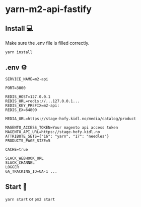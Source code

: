 # yarn-m2-api-fastify

## Install :computer:
Make sure the .env file is filled correctly.

`yarn install`  

## .env :gear:
```dotenv
SERVICE_NAME=m2-api

PORT=3000

REDIS_HOST=127.0.0.1
REDIS_URL=redis://...127.0.0.1...
REDIS_KEY_PREFIX=m2-api:
REDIS_EX=64800

MEDIA_URL=https://stage-hofy.kidl.no/media/catalog/product

MAGENTO_ACCESS_TOKEN=Your magento api access token
MAGENTO_API_URL=https://stage-hofy.kidl.no
ATTRIBUTE_SETS={"16": "yarn", "17": "needles"}
PRODUCTS_PAGE_SIZE=5

CACHE=true

SLACK_WEBHOOK_URL
SLACK_CHANNEL
LOGGER
GA_TRACKING_ID=UA-1 ...
```

## Start :tada:

`yarn start`
or
`pm2 start`

